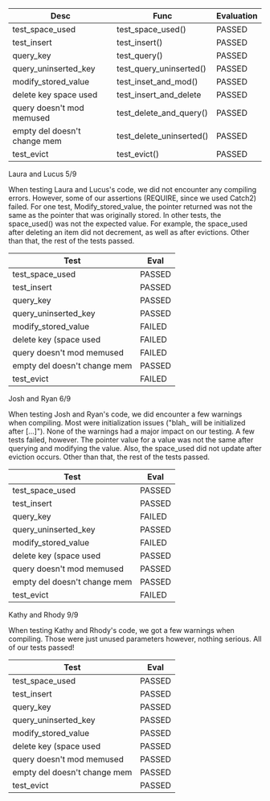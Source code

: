 
|Desc|Func|Evaluation|
|----|----|--------|
|test_space_used|test_space_used()|PASSED|
|test_insert|test_insert()|PASSED|
|query_key|test_query()|PASSED|
|query_uninserted_key|test_query_uninserted()|PASSED|
|modify_stored_value|test_inset_and_mod()|PASSED|
|delete key space used|test_insert_and_delete|PASSED|
|query doesn't mod memused|test_delete_and_query()|PASSED|
|empty del doesn't change mem|test_delete_uninserted()|PASSED|
|test_evict|test_evict()| PASSED|




Laura and Lucus 5/9

When testing Laura and Lucus's code, we did not encounter any compiling errors. However, some of our assertions (REQUIRE, since we used Catch2) failed. For one test, Modify_stored_value, the pointer returned was not the same as the pointer that was originally stored. In other tests, the space_used() was not the expected value. For example, the space_used after deleting an item did not decrement, as well as after evictions. Other than that, the rest of the tests passed.

|Test|Eval|
|----|----|
|test_space_used|PASSED|
|test_insert|PASSED|
|query_key|PASSED|
|query_uninserted_key|PASSED|
|modify_stored_value|FAILED|
|delete key (space used|FAILED|
|query doesn't mod memused|FAILED|
|empty del doesn't change mem|PASSED|
|test_evict|FAILED|


Josh and Ryan 6/9

When testing Josh and Ryan's code, we did encounter a few warnings when compiling. Most were initialization issues ("blah_ will be initialized after [...]"). None of the warnings had a major impact on our testing. A few tests failed, however. The pointer value for a value was not the same after querying and modifying the value. Also, the space_used did not update after eviction occurs. Other than that, the rest of the tests passed.

|Test|Eval|
|----|----|
|test_space_used|PASSED|
|test_insert|PASSED|
|query_key|FAILED|
|query_uninserted_key|PASSED|
|modify_stored_value|FAILED|
|delete key (space used|PASSED|
|query doesn't mod memused|PASSED|
|empty del doesn't change mem|PASSED|
|test_evict|FAILED|


Kathy and Rhody 9/9

When testing Kathy and Rhody's code, we got a few warnings when compiling. Those were just unused parameters however, nothing serious. All of our tests passed!

|Test|Eval|
|----|----|
|test_space_used|PASSED|
|test_insert|PASSED|
|query_key|PASSED|
|query_uninserted_key|PASSED|
|modify_stored_value|PASSED|
|delete key (space used|PASSED|
|query doesn't mod memused|PASSED|
|empty del doesn't change mem|PASSED|
|test_evict|PASSED|


